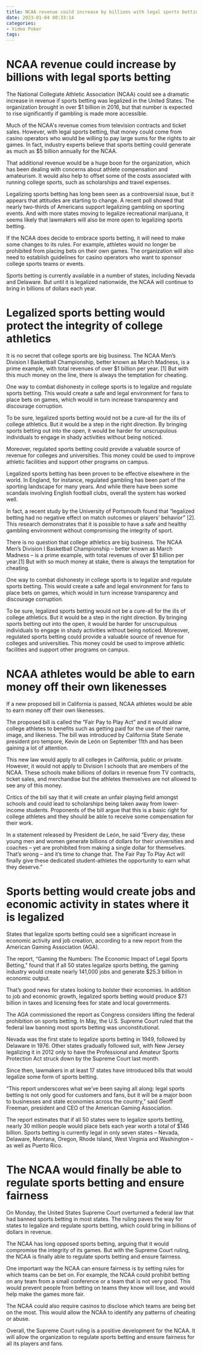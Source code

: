 ```yaml
---
title: NCAA revenue could increase by billions with legal sports betting
date: 2023-01-04 00:33:14
categories:
- Video Poker
tags:
---
```



#  NCAA revenue could increase by billions with legal sports betting

The National Collegiate Athletic Association (NCAA) could see a dramatic increase in revenue if sports betting was legalized in the United States. The organization brought in over $1 billion in 2016, but that number is expected to rise significantly if gambling is made more accessible.

Much of the NCAA's revenue comes from television contracts and ticket sales. However, with legal sports betting, that money could come from casino operators who would be willing to pay large sums for the rights to air games. In fact, industry experts believe that sports betting could generate as much as $5 billion annually for the NCAA.

That additional revenue would be a huge boon for the organization, which has been dealing with concerns about athlete compensation and amateurism. It would also help to offset some of the costs associated with running college sports, such as scholarships and travel expenses.

Legalizing sports betting has long been seen as a controversial issue, but it appears that attitudes are starting to change. A recent poll showed that nearly two-thirds of Americans support legalizing gambling on sporting events. And with more states moving to legalize recreational marijuana, it seems likely that lawmakers will also be more open to legalizing sports betting.

If the NCAA does decide to embrace sports betting, it will need to make some changes to its rules. For example, athletes would no longer be prohibited from placing bets on their own games. The organization will also need to establish guidelines for casino operators who want to sponsor college sports teams or events.

Sports betting is currently available in a number of states, including Nevada and Delaware. But until it is legalized nationwide, the NCAA will continue to bring in billions of dollars each year.

#  Legalized sports betting would protect the integrity of college athletics

It is no secret that college sports are big business. The NCAA Men’s Division I Basketball Championship, better known as March Madness, is a prime example, with total revenues of over $1 billion per year. [1] But with this much money on the line, there is always the temptation for cheating.

One way to combat dishonesty in college sports is to legalize and regulate sports betting. This would create a safe and legal environment for fans to place bets on games, which would in turn increase transparency and discourage corruption.

To be sure, legalized sports betting would not be a cure-all for the ills of college athletics. But it would be a step in the right direction. By bringing sports betting out into the open, it would be harder for unscrupulous individuals to engage in shady activities without being noticed.

Moreover, regulated sports betting could provide a valuable source of revenue for colleges and universities. This money could be used to improve athletic facilities and support other programs on campus.

Legalized sports betting has been proven to be effective elsewhere in the world. In England, for instance, regulated gambling has been part of the sporting landscape for many years. And while there have been some scandals involving English football clubs, overall the system has worked well.

In fact, a recent study by the University of Portsmouth found that “legalized betting had no negative effect on match outcomes or players’ behavior” [2]. This research demonstrates that it is possible to have a safe and healthy gambling environment without compromising the integrity of sport.



There is no question that college athletics are big business. The NCAA Men’s Division I Basketball Championship – better known as March Madness – is a prime example, with total revenues of over $1 billion per year.[1] But with so much money at stake, there is always the temptation for cheating.

One way to combat dishonesty in college sports is to legalize and regulate sports betting. This would create a safe and legal environment for fans to place bets on games, which would in turn increase transparency and discourage corruption.

To be sure, legalized sports betting would not be a cure-all for the ills of college athletics. But it would be a step in the right direction. By bringing sports betting out into the open, it would be harder for unscrupulous individuals to engage in shady activities without being noticed. Moreover, regulated sports betting could provide a valuable source of revenue for colleges and universities. This money could be used to improve athletic facilities and support other programs on campus.

#  NCAA athletes would be able to earn money off their own likenesses

If a new proposed bill in California is passed, NCAA athletes would be able to earn money off their own likenesses.

The proposed bill is called the “Fair Pay to Play Act” and it would allow college athletes to benefits such as getting paid for the use of their name, image, and likeness. The bill was introduced by California State Senate president pro tempore, Kevin de León on September 11th and has been gaining a lot of attention.

This new law would apply to all colleges in California, public or private. However, it would not apply to Division I schools that are members of the NCAA. These schools make billions of dollars in revenue from TV contracts, ticket sales, and merchandise but the athletes themselves are not allowed to see any of this money.

Critics of the bill say that it will create an unfair playing field amongst schools and could lead to scholarships being taken away from lower-income students. Proponents of the bill argue that this is a basic right for college athletes and they should be able to receive some compensation for their work.

In a statement released by President de León, he said “Every day, these young men and women generate billions of dollars for their universities and coaches – yet are prohibited from making a single dollar for themselves. That’s wrong – and it’s time to change that. The Fair Pay To Play Act will finally give these dedicated student-athletes the opportunity to earn what they deserve.”

#  Sports betting would create jobs and economic activity in states where it is legalized

States that legalize sports betting could see a significant increase in economic activity and job creation, according to a new report from the American Gaming Association (AGA).

The report, “Gaming the Numbers: The Economic Impact of Legal Sports Betting,” found that if all 50 states legalize sports betting, the gaming industry would create nearly 141,000 jobs and generate $25.3 billion in economic output.

That’s good news for states looking to bolster their economies. In addition to job and economic growth, legalized sports betting would produce $7.1 billion in taxes and licensing fees for state and local governments.

The AGA commissioned the report as Congress considers lifting the federal prohibition on sports betting. In May, the U.S. Supreme Court ruled that the federal law banning most sports betting was unconstitutional.

Nevada was the first state to legalize sports betting in 1949, followed by Delaware in 1976. Other states gradually followed suit, with New Jersey legalizing it in 2012 only to have the Professional and Amateur Sports Protection Act struck down by the Supreme Court last month.

Since then, lawmakers in at least 17 states have introduced bills that would legalize some form of sports betting.

“This report underscores what we’ve been saying all along: legal sports betting is not only good for customers and fans, but it will be a major boon to businesses and state economies across the country,” said Geoff Freeman, president and CEO of the American Gaming Association.

The report estimates that if all 50 states were to legalize sports betting, nearly 30 million people would place bets each year worth a total of $146 billion. Sports betting is currently legal in only seven states – Nevada, Delaware, Montana, Oregon, Rhode Island, West Virginia and Washington – as well as Puerto Rico.

#  The NCAA would finally be able to regulate sports betting and ensure fairness

On Monday, the United States Supreme Court overturned a federal law that had banned sports betting in most states. The ruling paves the way for states to legalize and regulate sports betting, which could bring in billions of dollars in revenue.

The NCAA has long opposed sports betting, arguing that it would compromise the integrity of its games. But with the Supreme Court ruling, the NCAA is finally able to regulate sports betting and ensure fairness.

One important way the NCAA can ensure fairness is by setting rules for which teams can be bet on. For example, the NCAA could prohibit betting on any team from a small conference or a team that is not very good. This would prevent people from betting on teams they know will lose, and would help make the games more fair.

The NCAA could also require casinos to disclose which teams are being bet on the most. This would allow the NCAA to identify any patterns of cheating or abuse.

Overall, the Supreme Court ruling is a positive development for the NCAA. It will allow the organization to regulate sports betting and ensure fairness for all its players and fans.